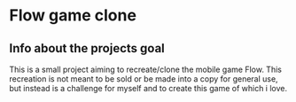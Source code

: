 # Flow game clone

## Info about the projects goal
This is a small project aiming to recreate/clone
the mobile game Flow. This recreation is not meant
to be sold or be made into a copy for general use,
but instead is a challenge for myself and to create
this game of which i love.
